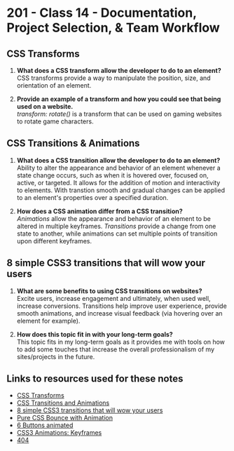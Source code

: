 # 201 - Class 14 - Documentation, Project Selection, & Team Workflow

## CSS Transforms

1. **What does a CSS transform allow the developer to do to an element?**  
CSS transforms provide a way to manipulate the position, size, and orientation of an element.

2. **Provide an example of a transform and how you could see that being used on a website.**  
_transform: rotate()_ is a transform that can be used on gaming websites to rotate game characters.

## CSS Transitions & Animations

1. **What does a CSS transition allow the developer to do to an element?**  
Ability to alter the appearance and behavior of an element whenever a state change occurs, such as when it is hovered over, focused on, active, or targeted. It allows for the addition of motion and interactivity to elements. With transtion smooth and gradual changes can be applied to an element's properties over a specified duration.

2. **How does a CSS animation differ from a CSS transition?**  
_Animations_ allow the appearance and behavior of an element to be altered in multiple keyframes. _Transitions_ provide a change from one state to another, while animations can set multiple points of transition upon different keyframes.

## 8 simple CSS3 transitions that will wow your users

1. **What are some benefits to using CSS transitions on websites?**  
Excite users, increase engagement and ultimately, when used well, increase conversions. Transitions help improve user experience, provide smooth animations, and increase visual feedback (via hovering over an element for example).

2. **How does this topic fit in with your long-term goals?**  
This topic fits in my long-term goals as it provides me with tools on how to add some touches that increase the overall professionalism of my sites/projects in the future.  

## Links to resources used for these notes

* [CSS Transforms](https://learn.shayhowe.com/advanced-html-css/css-transforms/)
* [CSS Transitions and Animations](https://learn.shayhowe.com/advanced-html-css/transitions-animations/)
* [8 simple CSS3 transitions that will wow your users](https://www.webdesignerdepot.com/2014/05/8-simple-css3-transitions-that-will-wow-your-users)
* [Pure CSS Bounce with Animation](https://codepen.io/dp_lewis/pen/QWMxRR)
* [6 Buttons animated](https://codepen.io/retyui/pen/ByoaXV)
* [CSS3 Animations: Keyframes](https://codepen.io/akshaychauhan/pen/dyBqVo)
* [404](https://codepen.io/kieranfivestars/pen/MYdQxX)
